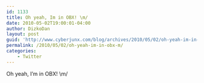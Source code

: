 ```yaml
---
id: 1133
title: Oh yeah, Im in OBX! \m/
date: 2010-05-02T19:00:01-04:00
author: DizkoDan
layout: post
guid: 'http://www.cyberjunx.com/blog/archives/2010/05/02/oh-yeah-im-in-obx-m/'
permalink: /2010/05/02/oh-yeah-im-in-obx-m/
categories:
    - Twitter
---
```


Oh yeah, I’m in OBX! \\m/
